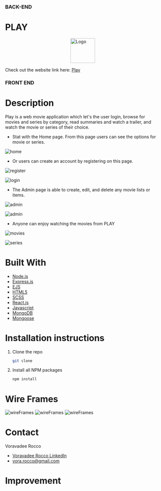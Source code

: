 ### BACK-END
# PLAY

<img style="display: block;
  margin-left: auto;
  margin-right: auto;" src="images/play_logo.png" alt="Logo" width="80" height="80" >

Check out the website link here: [Play]()

### FRONT END
# Description 
Play is a web movie application which let's the user login, browse for movies and series by category, read summaries and watch a trailer, and watch the movie or series of their choice.

* Stat with the Home page. From this page users can see the options for movie or series.

![home]()

* Or users can create an account by registering on this page.

![register]()

![login]()

* The Admin page is able to create, edit, and delete any movie lists or items.

![admin]()

![admin]()

* Anyone can enjoy watching the movies from PLAY 

![movies]()

![series]()

# Built With
* [Node.js](https://nodejs.org/)
* [Express.js](https://expressjs.org/)
* [EJS](https://ejs.co/)
* [HTML5](https://svelte.dev/)
* [SCSS](https://sass-lang.com/)
* [React.js](https://reactjs.org)
* [Javascript](https://developer.mozilla.org/en-US/docs/Web/JavaScript)
* [MongoDB](https://www.mongodb.com)
* [Mongoose](https://mongoosejs.com)

# Installation instructions
1. Clone the repo
   ```sh
   git clone 
   ```
2. Install all NPM packages
   ```sh
   npm install

# Wire Frames
![wireFrames]()
![wireFrames]()
![wireFrames]()

# Contact

Voravadee Rocco 
* [Voravadee Rocco LinkedIn](https://www.linkedin.com/in/voravadee-rocco/) 
* vora.rocco@gmail.com

# Improvement